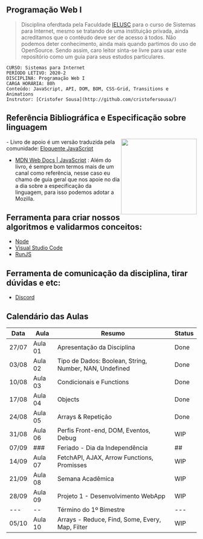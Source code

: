 ## Programação Web I
> Disciplina oferdtada pela Faculdade [IELUSC](https://faculdade.ielusc.br/cursos/graduacao/sistemas-para-internet/) para o curso de Sistemas para Internet, mesmo se tratando de uma instituição privada, ainda acreditamos que o contéudo deve ser de acesso á todos. Não podemos deter conhecimento, ainda mais quando partimos do uso de OpenSource. Sendo assim, caro leitor sinta-se livre para usar este repositório como um guia para seus estudos particulares.

```
CURSO: Sistemas para Internet
PERÍODO LETIVO: 2020-2 
DISCIPLINA: Programação Web I
CARGA HORÁRIA: 80h
Conteúdo: JavaScript, API, DOM, BOM, CSS-Grid, Transitions e Animations
Instrutor: [Cristofer Sousa](http://github.com/cristofersousa/)
```

## Referência Bibliográfica e Especificação sobre linguagem

<img src="https://braziljs.github.io/eloquente-javascript/assets/images/cover.png" width="200" align="right"> - Livro de apoio é um versão traduzida pela comunidade: [Eloquente JavaScript](https://braziljs.github.io/eloquente-javascript/)


- [MDN Web Docs | JavaScript](https://developer.mozilla.org/pt-BR/docs/Web/JavaScript/) :  Além do livro, é sempre bom termos mais de um canal como referência, nesse caso eu chamo de guia geral que nos apoie no dia a dia sobre a especificação da linguagem, para isso podemos adotar a Mozilla.


## Ferramenta para criar nossos algoritmos e validarmos conceitos: 
 - [Node](https://nodejs.org/en/)
 - [Visual Studio Code](https://code.visualstudio.com/)
 - [RunJS](https://runjs.dev/)

## Ferramenta de comunicação da disciplina, tirar dúvidas e etc:
 - [Discord](https://discord.gg/74KapY)

## Calendário das Aulas

|  Data    |  Aula      |  Resumo                                                | Status | 
|---       |---         | ---                                                    | ----   |
|  27/07   |  Aula 01   | Apresentação da Disciplina                             | Done   |
|  03/08   |  Aula 02   | Tipo de Dados: Boolean, String, Number, NAN, Undefined | Done   |
|  10/08   |  Aula 03   | Condicionais e Functions                               | Done   |
|  17/08   |  Aula 04   | Objects                                                | Done   |
|  24/08   |  Aula 05   | Arrays & Repetição                                     | Done   |
|  31/08   |  Aula 06   | Perfis Front-end, DOM, Eventos, Debug                  | WIP    |
|  07/09   |   ###      | Feriado - Dia da Independência                         | ##     |
|  14/09   |  Aula 07   | FetchAPI, AJAX, Arrow Functions, Promisses             | WIP    |
|  21/09   |  Aula 08   | Semana Acadêmica                                       | WIP    |
|  28/09   |  Aula 09   | Projeto 1 - Desenvolvimento WebApp                     | WIP    |
|  ---     |  --        | Término do 1º Bimestre                                 | ---    |
|  05/10   |  Aula 10   | Arrays - Reduce, Find, Some, Every, Map, Filter        | WIP    |



